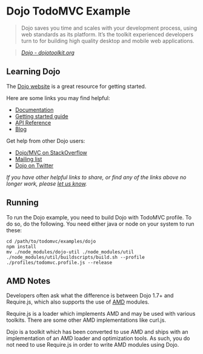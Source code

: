 # Dojo TodoMVC Example

> Dojo saves you time and scales with your development process, using web standards as its platform. It’s the toolkit experienced developers turn to for building high quality desktop and mobile web applications.

> _[Dojo - dojotoolkit.org](http://dojotoolkit.org)_


## Learning Dojo

The [Dojo website](http://dojotoolkit.org) is a great resource for getting started.

Here are some links you may find helpful:

* [Documentation](http://dojotoolkit.org/documentation)
* [Getting started guide](https://dojotoolkit.org/reference-guide/quickstart)
* [API Reference](http://dojotoolkit.org/api)
* [Blog](http://dojotoolkit.org/blog)

Get help from other Dojo users:

* [Dojo/MVC on StackOverflow](http://stackoverflow.com/questions/tagged/dojo+model-view-controller)
* [Mailing list](http://dojotoolkit.org/community)
* [Dojo on Twitter](http://twitter.com/dojo)

_If you have other helpful links to share, or find any of the links above no longer work, please [let us know](https://github.com/tastejs/todomvc/issues)._


## Running

To run the Dojo example, you need to build Dojo with TodoMVC profile.
To do so, do the following. You need either java or node on your system to run these:

```
cd /path/to/todomvc/examples/dojo
npm install
mv ./node_modules/dojo-util ./node_modules/util
./node_modules/util/buildscripts/build.sh --profile ./profiles/todomvc.profile.js --release
```


## AMD Notes

Developers often ask what the difference is between Dojo 1.7+ and Require.js, which also supports the use of [AMD](https://github.com/amdjs/amdjs-api/wiki/AMD) modules.

Require.js is a loader which implements AMD and may be used with various toolkits. There are some other AMD implementations like curl.js.

Dojo is a toolkit which has been converted to use AMD and ships with an implementation of an AMD loader and optimization tools. As such, you do not need to use Require.js in order to write AMD modules using Dojo.
